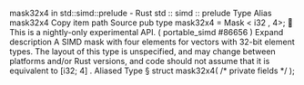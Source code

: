 mask32x4 in std::simd::prelude - Rust
std
::
simd
::
prelude
Type Alias
mask32x4
Copy item path
Source
pub type mask32x4 =
Mask
<
i32
, 4>;
🔬
This is a nightly-only experimental API. (
portable_simd
#86656
)
Expand description
A SIMD mask with four elements for vectors with 32-bit element types.
The layout of this type is unspecified, and may change between platforms and/or Rust versions, and code should not assume that it is equivalent to
[i32; 4]
.
Aliased Type
§
struct mask32x4(
/* private fields */
);